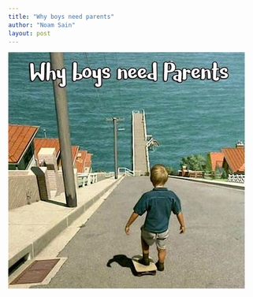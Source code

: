 ```yaml
---
title: "Why boys need parents"
author: "Noam Sain"
layout: post
---
```


![why boys need parents](/assets/2020/2020-07-why-boys-need-parents.jpg)
